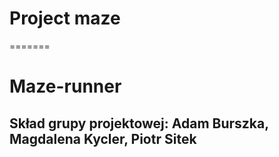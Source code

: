 # Project maze
=======
# Maze-runner

## Skład grupy projektowej: Adam Burszka, Magdalena Kycler, Piotr Sitek

# 
